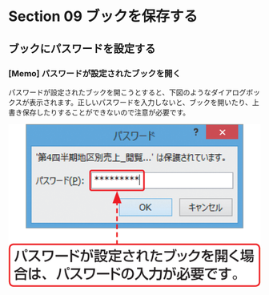 # Section 09 ブックを保存する

## ブックにパスワードを設定する

### [Memo] パスワードが設定されたブックを開く
パスワードが設定されたブックを開こうとすると、下図のようなダイアログボックスが表示されます。正しいパスワードを入力しないと、ブックを開いたり、上書き保存したりすることができないので注意が必要です。

![memo](005.png)
